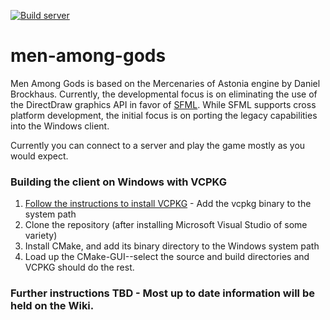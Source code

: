 [![Build server](https://github.com/engineerjames/men-among-gods/actions/workflows/build.yml/badge.svg)](https://github.com/engineerjames/men-among-gods/actions/workflows/build.yml)

# men-among-gods

Men Among Gods is based on the Mercenaries of Astonia engine by Daniel Brockhaus.  Currently, the developmental focus is on eliminating the use of the DirectDraw graphics API in favor of [SFML](https://www.sfml-dev.org/).  While SFML supports cross platform development, the initial focus is on porting the legacy capabilities into the Windows client.

Currently you can connect to a server and play the game mostly as you would expect.

### Building the client on Windows with VCPKG
1. [Follow the instructions to install VCPKG](https://vcpkg.io/en/getting-started.html) - Add the vcpkg binary to the system path
2. Clone the repository (after installing Microsoft Visual Studio of some variety)
3. Install CMake, and add its binary directory to the Windows system path
4. Load up the CMake-GUI--select the source and build directories and VCPKG should do the rest.

### Further instructions TBD - Most up to date information will be held on the Wiki.
